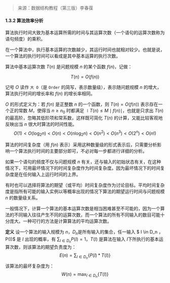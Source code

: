 > 来源：数据结构教程（第三版）李春葆 

#### 1.3.2 算法效率分析

算法执行时间大致为基本运算所需的时间与其运算次数（一个语句的运算次数称为语句频度）的乘积。

在一个算法中，执行基本运算的次数越少，其运行时间也就相对较少。也就是说，一个算法的执行时间可以看成是其中基本运算的执行次数。

算法中基本运算次数 $T(n)$ 是问题规模 $n$ 的某个函数 $f(n)$，记做：

$$
T(n) = O(f(n))
$$

记号 $O$ 读作 `大 O`（是 `Order` 的简写，表示数量级），表示随问题规模 $n$ 的增大，算法执行时间的增长率和 $f(n)$ 的增长率相同。

$O$ 的形式定义为：若 $f(n)$ 是正整数 $n$ 的一个函数，则 $T(n) = O(f(n))$ 表示存在一个正的常数 $M$，使得当 $n \geq n_0$ 时都满足 $\mid T(n) \leq M \mid f(n) \mid$，也就是只求出 $T(n)$ 的最高阶，忽略其低阶项和常系数，这样既可简化 $T(n)$ 的计算，又能比较客观地反映出当 $n$ 很大时算法的时间性能。
$$
O(1) \lt O(\log_2n) \lt O(n) \lt O(n \log_2n) < O(n^2) < O(n^3) < O(2^n) < O(n!)
$$


算法的时间复杂度（用 $f(n)$ 表示）采用这种数量级的形式表示后，只需要分析影响一个算法执行时间的主要部分即可，不必对每一步都进行详细的分析。

如果一个语句的频度不仅与问题规模 $n$ 有关，还与输入的初始状态有关，在这种情况下，可用最坏情况下的时间复杂度作为时间复杂度。因为最坏情况下的时间复杂度是在任何输入上运行时间的上界。

有时也可以选择将算法的期望（或平均）时间复杂度作为讨论目标。平均时间复杂度是指所有可能的输入实例以等概率出现的情况下算法的期望运行时间与问题规模 $n​$ 的数量级关系。

一般情况下，计算一个算法的基本运算次数是相当困难甚至不可能的，因为一个算法的不同输入往往产生不同的运算次数，而一个算法的所有不同输入的数目可能十分庞大。一种可行的方法是计算算法的平均运算次数。

**定义** 设一个算法的输入规模为 $n​$，$D_n​$ 是所有输入的集合，任一输入 $ I \in D_n ​$，$P(I)​$ 是 $I​$ 出现的概率，有 $\sum_{I \in D_n} P(I) = 1​$，$T(I)​$ 是算法在输入 $I​$ 下所执行的基本运算次数，则该算法的期望负责度为：
$$
E(n) = \sum_{I \in D_n} \lbrace P(I) \ast T(I) \rbrace
$$
该算法的最坏复杂度为：
$$
W(n) = \max_{I \in D_n} \lbrace T(I) \rbrace
$$
